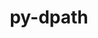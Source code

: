 ---
title: "py-dpath"
layout: cache
categories: [package, develop]
meta: {"versions": ["2.1.6"], "compilers": ["gcc@=7.3.1"], "oss": ["amzn2"], "platforms": ["linux"], "targets": ["aarch64", "neoverse_n1", "x86_64_v3"], "stacks": ["aws-isc", "aws-isc-aarch64", "root"], "num_specs": 15, "num_specs_by_stack": {"aws-isc-aarch64": 10, "root": 15, "aws-isc": 5}}
spec_details: [{"hash": "i23t72j7vt64f24svi5iubd7jvzatwny", "compiler": "gcc@=7.3.1", "versions": ["2.1.6"], "os": "amzn2", "platform": "linux", "target": "aarch64", "variants": ["build_system=python_pip"], "stacks": ["aws-isc-aarch64", "root"], "size": "-", "tarball": "https://binaries.spack.io/develop/build_cache/linux-amzn2-aarch64/gcc-7.3.1/py-dpath-2.1.6/linux-amzn2-aarch64-gcc-7.3.1-py-dpath-2.1.6-i23t72j7vt64f24svi5iubd7jvzatwny.spack"}, {"hash": "uapyxqazrqhv6krdd3rtpit4wvssi6wy", "compiler": "gcc@=7.3.1", "versions": ["2.1.6"], "os": "amzn2", "platform": "linux", "target": "aarch64", "variants": ["build_system=python_pip"], "stacks": ["aws-isc-aarch64", "root"], "size": "-", "tarball": "https://binaries.spack.io/develop/build_cache/linux-amzn2-aarch64/gcc-7.3.1/py-dpath-2.1.6/linux-amzn2-aarch64-gcc-7.3.1-py-dpath-2.1.6-uapyxqazrqhv6krdd3rtpit4wvssi6wy.spack"}, {"hash": "jiaqyiazpi2v7ccpgtomv3qsjvf3jyqs", "compiler": "gcc@=7.3.1", "versions": ["2.1.6"], "os": "amzn2", "platform": "linux", "target": "aarch64", "variants": ["build_system=python_pip"], "stacks": ["aws-isc-aarch64", "root"], "size": "-", "tarball": "https://binaries.spack.io/develop/build_cache/linux-amzn2-aarch64/gcc-7.3.1/py-dpath-2.1.6/linux-amzn2-aarch64-gcc-7.3.1-py-dpath-2.1.6-jiaqyiazpi2v7ccpgtomv3qsjvf3jyqs.spack"}, {"hash": "egjsxxwuxuvz4nokzp4xhk2d5wvdpifs", "compiler": "gcc@=7.3.1", "versions": ["2.1.6"], "os": "amzn2", "platform": "linux", "target": "aarch64", "variants": ["build_system=python_pip"], "stacks": ["aws-isc-aarch64", "root"], "size": "-", "tarball": "https://binaries.spack.io/develop/build_cache/linux-amzn2-aarch64/gcc-7.3.1/py-dpath-2.1.6/linux-amzn2-aarch64-gcc-7.3.1-py-dpath-2.1.6-egjsxxwuxuvz4nokzp4xhk2d5wvdpifs.spack"}, {"hash": "vnp7jbumfqhisaw6lkx5fp52cqnzldhf", "compiler": "gcc@=7.3.1", "versions": ["2.1.6"], "os": "amzn2", "platform": "linux", "target": "aarch64", "variants": ["build_system=python_pip"], "stacks": ["aws-isc-aarch64", "root"], "size": "-", "tarball": "https://binaries.spack.io/develop/build_cache/linux-amzn2-aarch64/gcc-7.3.1/py-dpath-2.1.6/linux-amzn2-aarch64-gcc-7.3.1-py-dpath-2.1.6-vnp7jbumfqhisaw6lkx5fp52cqnzldhf.spack"}, {"hash": "rqj6ck2r3p44wssf7kk3zekjnkjzeob2", "compiler": "gcc@=7.3.1", "versions": ["2.1.6"], "os": "amzn2", "platform": "linux", "target": "neoverse_n1", "variants": ["build_system=python_pip"], "stacks": ["aws-isc-aarch64", "root"], "size": "-", "tarball": "https://binaries.spack.io/develop/build_cache/linux-amzn2-neoverse_n1/gcc-7.3.1/py-dpath-2.1.6/linux-amzn2-neoverse_n1-gcc-7.3.1-py-dpath-2.1.6-rqj6ck2r3p44wssf7kk3zekjnkjzeob2.spack"}, {"hash": "z35byqwvgchhvdq42y6n3gbfvcjtk6ua", "compiler": "gcc@=7.3.1", "versions": ["2.1.6"], "os": "amzn2", "platform": "linux", "target": "neoverse_n1", "variants": ["build_system=python_pip"], "stacks": ["aws-isc-aarch64", "root"], "size": "-", "tarball": "https://binaries.spack.io/develop/build_cache/linux-amzn2-neoverse_n1/gcc-7.3.1/py-dpath-2.1.6/linux-amzn2-neoverse_n1-gcc-7.3.1-py-dpath-2.1.6-z35byqwvgchhvdq42y6n3gbfvcjtk6ua.spack"}, {"hash": "aifu74lwfgvmyzibq4k5nmpp3r3m4ban", "compiler": "gcc@=7.3.1", "versions": ["2.1.6"], "os": "amzn2", "platform": "linux", "target": "neoverse_n1", "variants": ["build_system=python_pip"], "stacks": ["aws-isc-aarch64", "root"], "size": "-", "tarball": "https://binaries.spack.io/develop/build_cache/linux-amzn2-neoverse_n1/gcc-7.3.1/py-dpath-2.1.6/linux-amzn2-neoverse_n1-gcc-7.3.1-py-dpath-2.1.6-aifu74lwfgvmyzibq4k5nmpp3r3m4ban.spack"}, {"hash": "44qilaafuxmrchhjma5audmj2urj4yv3", "compiler": "gcc@=7.3.1", "versions": ["2.1.6"], "os": "amzn2", "platform": "linux", "target": "neoverse_n1", "variants": ["build_system=python_pip"], "stacks": ["aws-isc-aarch64", "root"], "size": "-", "tarball": "https://binaries.spack.io/develop/build_cache/linux-amzn2-neoverse_n1/gcc-7.3.1/py-dpath-2.1.6/linux-amzn2-neoverse_n1-gcc-7.3.1-py-dpath-2.1.6-44qilaafuxmrchhjma5audmj2urj4yv3.spack"}, {"hash": "cdlzmmu6gbermwmlc2j556mgrpqd6s34", "compiler": "gcc@=7.3.1", "versions": ["2.1.6"], "os": "amzn2", "platform": "linux", "target": "neoverse_n1", "variants": ["build_system=python_pip"], "stacks": ["aws-isc-aarch64", "root"], "size": "-", "tarball": "https://binaries.spack.io/develop/build_cache/linux-amzn2-neoverse_n1/gcc-7.3.1/py-dpath-2.1.6/linux-amzn2-neoverse_n1-gcc-7.3.1-py-dpath-2.1.6-cdlzmmu6gbermwmlc2j556mgrpqd6s34.spack"}, {"hash": "fwtlzynkzyz4d32zladlklb2jngjc52j", "compiler": "gcc@=7.3.1", "versions": ["2.1.6"], "os": "amzn2", "platform": "linux", "target": "x86_64_v3", "variants": ["build_system=python_pip"], "stacks": ["root", "aws-isc"], "size": "-", "tarball": "https://binaries.spack.io/develop/build_cache/linux-amzn2-x86_64_v3/gcc-7.3.1/py-dpath-2.1.6/linux-amzn2-x86_64_v3-gcc-7.3.1-py-dpath-2.1.6-fwtlzynkzyz4d32zladlklb2jngjc52j.spack"}, {"hash": "sib4lzz4cq2wrxfx6vwvpfyia4d7diie", "compiler": "gcc@=7.3.1", "versions": ["2.1.6"], "os": "amzn2", "platform": "linux", "target": "x86_64_v3", "variants": ["build_system=python_pip"], "stacks": ["root", "aws-isc"], "size": "-", "tarball": "https://binaries.spack.io/develop/build_cache/linux-amzn2-x86_64_v3/gcc-7.3.1/py-dpath-2.1.6/linux-amzn2-x86_64_v3-gcc-7.3.1-py-dpath-2.1.6-sib4lzz4cq2wrxfx6vwvpfyia4d7diie.spack"}, {"hash": "jehesi5g7yr4p3f5ocjjx5uwfufwwwhs", "compiler": "gcc@=7.3.1", "versions": ["2.1.6"], "os": "amzn2", "platform": "linux", "target": "x86_64_v3", "variants": ["build_system=python_pip"], "stacks": ["root", "aws-isc"], "size": "-", "tarball": "https://binaries.spack.io/develop/build_cache/linux-amzn2-x86_64_v3/gcc-7.3.1/py-dpath-2.1.6/linux-amzn2-x86_64_v3-gcc-7.3.1-py-dpath-2.1.6-jehesi5g7yr4p3f5ocjjx5uwfufwwwhs.spack"}, {"hash": "pkmyul4zyqzj5vbk3ufoybkuwvrbxlhd", "compiler": "gcc@=7.3.1", "versions": ["2.1.6"], "os": "amzn2", "platform": "linux", "target": "x86_64_v3", "variants": ["build_system=python_pip"], "stacks": ["root", "aws-isc"], "size": "-", "tarball": "https://binaries.spack.io/develop/build_cache/linux-amzn2-x86_64_v3/gcc-7.3.1/py-dpath-2.1.6/linux-amzn2-x86_64_v3-gcc-7.3.1-py-dpath-2.1.6-pkmyul4zyqzj5vbk3ufoybkuwvrbxlhd.spack"}, {"hash": "wk35kbp3s2dzwnwt2xfhddsp2mufsw2u", "compiler": "gcc@=7.3.1", "versions": ["2.1.6"], "os": "amzn2", "platform": "linux", "target": "x86_64_v3", "variants": ["build_system=python_pip"], "stacks": ["root", "aws-isc"], "size": "-", "tarball": "https://binaries.spack.io/develop/build_cache/linux-amzn2-x86_64_v3/gcc-7.3.1/py-dpath-2.1.6/linux-amzn2-x86_64_v3-gcc-7.3.1-py-dpath-2.1.6-wk35kbp3s2dzwnwt2xfhddsp2mufsw2u.spack"}]
---